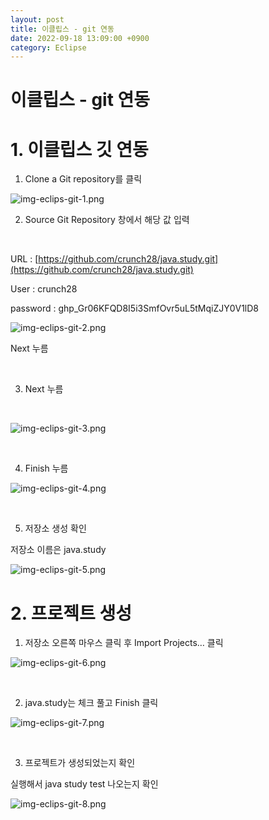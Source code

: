 ```yaml
---
layout: post
title: 이클립스 - git 연동
date: 2022-09-18 13:09:00 +0900
category: Eclipse
---
```

# 이클립스 - git 연동

# 1. 이클립스 깃 연동

1. Clone a Git repository를 클릭

![img-eclips-git-1.png](/public/img/posts/eclipse-git/img-eclips-git-1.png)

2. Source Git Repository 창에서 해당 값 입력

<br>

URL : [https://github.com/crunch28/java.study.git](https://github.com/crunch28/java.study.git)

User : crunch28

password : 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

![img-eclips-git-2.png](/public/img/posts/eclipse-git/img-eclips-git-2.png)

Next 누름

<br>

3. Next 누름

<br>

![img-eclips-git-3.png](/public/img/posts/eclipse-git/img-eclips-git-3.png)

<br>

4. Finish 누름

![img-eclips-git-4.png](/public/img/posts/eclipse-git/img-eclips-git-4.png)

<br>

5. 저장소 생성 확인

저장소 이름은 java.study

![img-eclips-git-5.png](/public/img/posts/eclipse-git/img-eclips-git-5.png)

# 2. 프로젝트 생성

1. 저장소 오른쪽 마우스 클릭 후 Import Projects… 클릭

![img-eclips-git-6.png](/public/img/posts/eclipse-git/img-eclips-git-6.png)

<br>

2. java.study는 체크 풀고 Finish 클릭

![img-eclips-git-7.png](/public/img/posts/eclipse-git/img-eclips-git-7.png)

<br>

3. 프로젝트가 생성되었는지 확인

실행해서 java study test 나오는지 확인

![img-eclips-git-8.png](/public/img/posts/eclipse-git/img-eclips-git-8.png)